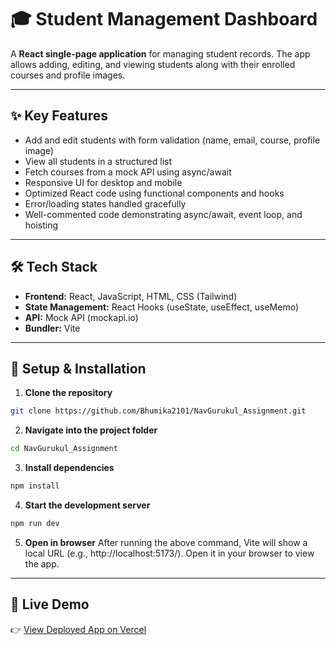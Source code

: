# 🎓 Student Management Dashboard

A **React single-page application** for managing student records. The app allows adding, editing, and viewing students along with their enrolled courses and profile images.

---

## ✨ Key Features

- Add and edit students with form validation (name, email, course, profile image)
- View all students in a structured list
- Fetch courses from a mock API using async/await
- Responsive UI for desktop and mobile
- Optimized React code using functional components and hooks
- Error/loading states handled gracefully
- Well-commented code demonstrating async/await, event loop, and hoisting

---

## 🛠 Tech Stack

- **Frontend:** React, JavaScript, HTML, CSS (Tailwind)
- **State Management:** React Hooks (useState, useEffect, useMemo)
- **API:** Mock API (mockapi.io)
- **Bundler:** Vite

---

## 🚀 Setup & Installation

1. **Clone the repository**

```bash
git clone https://github.com/Bhumika2101/NavGurukul_Assignment.git

```

2. **Navigate into the project folder**

```bash
cd NavGurukul_Assignment

```

3. **Install dependencies**

```bash
npm install

```

4. **Start the development server**

```bash
npm run dev

```

5. **Open in browser**
   After running the above command, Vite will show a local URL (e.g., http://localhost:5173/).
   Open it in your browser to view the app.

---

## 🔗 Live Demo

👉 [View Deployed App on Vercel](https://nav-gurukul-assignment-lilac.vercel.app/)

